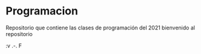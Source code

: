 # Programacion
Repositorio que contiene las clases de programación del 2021
bienvenido al repositorio

:v .-. F